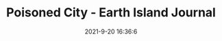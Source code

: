 ---
"title": "Poisoned City - Earth Island Journal"
"date": "2021-9-20 16:36:6"
"feed_name": "GOOGLENEWSMINING"
"feed_website": "https://news.google.com/search?q=mining%2Bincident&hl=en-US&gl=US&ceid=US:en"
"feed_rss": "https://news.google.com/rss/search?q=mining%2Bincident&hl=en-US&gl=US&ceid=US:en"
"link": "https://www.earthisland.org/journal/index.php/magazine/entry/poisoned-city/"
"file": "_posts/2021-1-1-18c7e802d3028df9e809827a1807ba97893c8fe4.md"
"accident": "0"
"drilling": "0"
"dead": "0"
"injured": "0"
"where": "unknown site"
---